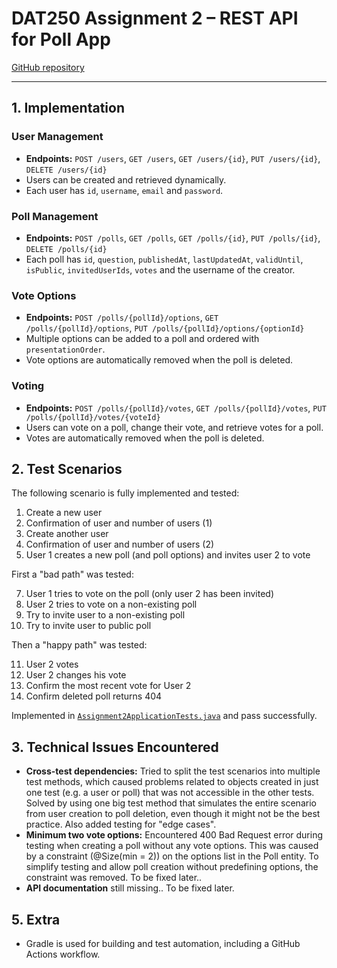 # DAT250 Assignment 2 – REST API for Poll App

[GitHub repository](https://github.com/erlendandre/dat250-assignment2)

---

## 1. Implementation

### User Management

- **Endpoints:** `POST /users`, `GET /users`, `GET /users/{id}`, `PUT /users/{id}`, `DELETE /users/{id}`
- Users can be created and retrieved dynamically.
- Each user has `id`, `username`, `email` and `password`.

### Poll Management

- **Endpoints:** `POST /polls`, `GET /polls`, `GET /polls/{id}`, `PUT /polls/{id}`, `DELETE /polls/{id}`
- Each poll has `id`, `question`, `publishedAt`, `lastUpdatedAt`, `validUntil`, `isPublic`, `invitedUserIds`, `votes` and the username of the creator.

### Vote Options

- **Endpoints:** `POST /polls/{pollId}/options`, `GET /polls/{pollId}/options`, `PUT /polls/{pollId}/options/{optionId}`
- Multiple options can be added to a poll and ordered with `presentationOrder`.
- Vote options are automatically removed when the poll is deleted.

### Voting

- **Endpoints:** `POST /polls/{pollId}/votes`, `GET /polls/{pollId}/votes`, `PUT /polls/{pollId}/votes/{voteId}`
- Users can vote on a poll, change their vote, and retrieve votes for a poll.
- Votes are automatically removed when the poll is deleted.


## 2. Test Scenarios

The following scenario is fully implemented and tested:

1. Create a new user
2. Confirmation of user and number of users (1)
3. Create another user
4. Confirmation of user and number of users (2)
5. User 1 creates a new poll (and poll options) and invites user 2 to vote


First a "bad path" was tested:

7. User 1 tries to vote on the poll (only user 2 has been invited)
8. User 2 tries to vote on a non-existing poll
9. Try to invite user to a non-existing poll
10. Try to invite user to public poll


Then a "happy path" was tested:

11. User 2 votes
12. User 2 changes his vote
13. Confirm the most recent vote for User 2
14. Confirm deleted poll returns 404


Implemented in [`Assignment2ApplicationTests.java`](https://github.com/erlendandre/dat250-assignment2/blob/main/src/test/java/no/hvl/dat250/assignment2/Assignment2ApplicationTests.java) and pass successfully.


## 3. Technical Issues Encountered

- **Cross-test dependencies:** Tried to split the test scenarios into multiple test methods, which caused problems related to objects created in just one test (e.g. a user or poll) that was not accessible in the other tests. Solved by using one big test method that simulates the entire scenario from user creation to poll deletion, even though it might not be the best practice. Also added testing for "edge cases".
- **Minimum two vote options:** Encountered 400 Bad Request error during testing when creating a poll without any vote options. This was caused by a constraint (@Size(min = 2)) on the options list in the Poll entity. To simplify testing and allow poll creation without predefining options, the constraint was removed. To be fixed later..
- **API documentation** still missing.. To be fixed later.


## 5. Extra

- Gradle is used for building and test automation, including a GitHub Actions workflow.
